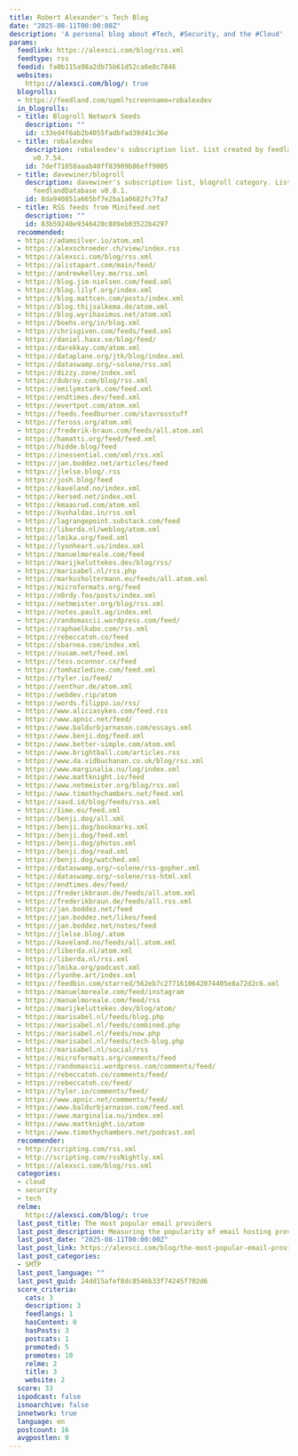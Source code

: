 ```yaml
---
title: Robert Alexander's Tech Blog
date: "2025-08-11T00:00:00Z"
description: 'A personal blog about #Tech, #Security, and the #Cloud'
params:
  feedlink: https://alexsci.com/blog/rss.xml
  feedtype: rss
  feedid: fa0b115a98a2db75b61d52ca6e8c7846
  websites:
    https://alexsci.com/blog/: true
  blogrolls:
  - https://feedland.com/opml?screenname=robalexdev
  in_blogrolls:
  - title: Blogroll Network Seeds
    description: ""
    id: c33ed4f6ab2b4055fadbfad39d41c36e
  - title: robalexdev
    description: robalexdev's subscription list. List created by feedlandDatabase
      v0.7.54.
    id: 7def71058aaab40ff83909b86eff9005
  - title: davewiner/blogroll
    description: davewiner's subscription list, blogroll category. List created by
      feedlandDatabase v0.8.1.
    id: 8da940851a665bf7e2ba1a0682fc7fa7
  - title: RSS feeds from Minifeed.net
    description: ""
    id: 83b59248e9346428c889eb03522b4297
  recommended:
  - https://adamsilver.io/atom.xml
  - https://alexschroeder.ch/view/index.rss
  - https://alexsci.com/blog/rss.xml
  - https://alistapart.com/main/feed/
  - https://andrewkelley.me/rss.xml
  - https://blog.jim-nielsen.com/feed.xml
  - https://blog.lilyf.org/index.xml
  - https://blog.mattcen.com/posts/index.xml
  - https://blog.thijsalkema.de/atom.xml
  - https://blog.wyrihaximus.net/atom.xml
  - https://boehs.org/in/blog.xml
  - https://chrisgiven.com/feeds/feed.xml
  - https://daniel.haxx.se/blog/feed/
  - https://darekkay.com/atom.xml
  - https://dataplane.org/jtk/blog/index.xml
  - https://dataswamp.org/~solene/rss.xml
  - https://dizzy.zone/index.xml
  - https://dubroy.com/blog/rss.xml
  - https://emilymstark.com/feed.xml
  - https://endtimes.dev/feed.xml
  - https://evertpot.com/atom.xml
  - https://feeds.feedburner.com/stavrosstuff
  - https://feross.org/atom.xml
  - https://frederik-braun.com/feeds/all.atom.xml
  - https://hamatti.org/feed/feed.xml
  - https://hidde.blog/feed
  - https://inessential.com/xml/rss.xml
  - https://jan.boddez.net/articles/feed
  - https://jlelse.blog/.rss
  - https://josh.blog/feed
  - https://kaveland.no/index.xml
  - https://kersed.net/index.xml
  - https://kmaasrud.com/atom.xml
  - https://kushaldas.in/rss.xml
  - https://lagrangepoint.substack.com/feed
  - https://liberda.nl/weblog/atom.xml
  - https://lmika.org/feed.xml
  - https://lyonheart.us/index.xml
  - https://manuelmoreale.com/feed
  - https://marijkeluttekes.dev/blog/rss/
  - https://marisabel.nl/rss.php
  - https://markusholtermann.eu/feeds/all.atom.xml
  - https://microformats.org/feed
  - https://n0rdy.foo/posts/index.xml
  - https://netmeister.org/blog/rss.xml
  - https://notes.pault.ag/index.xml
  - https://randomascii.wordpress.com/feed/
  - https://raphaelkabo.com/rss.xml
  - https://rebeccatoh.co/feed
  - https://sbarnea.com/index.xml
  - https://susam.net/feed.xml
  - https://tess.oconnor.cx/feed
  - https://tomhazledine.com/feed.xml
  - https://tyler.io/feed/
  - https://venthur.de/atom.xml
  - https://webdev.rip/atom
  - https://words.filippo.io/rss/
  - https://www.aliciasykes.com/feed.rss
  - https://www.apnic.net/feed/
  - https://www.baldurbjarnason.com/essays.xml
  - https://www.benji.dog/feed.xml
  - https://www.better-simple.com/atom.xml
  - https://www.brightball.com/articles.rss
  - https://www.da.vidbuchanan.co.uk/blog/rss.xml
  - https://www.marginalia.nu/log/index.xml
  - https://www.mattknight.io/feed
  - https://www.netmeister.org/blog/rss.xml
  - https://www.timothychambers.net/feed.xml
  - https://xavd.id/blog/feeds/rss.xml
  - https://šime.eu/feed.xml
  - https://benji.dog/all.xml
  - https://benji.dog/bookmarks.xml
  - https://benji.dog/feed.xml
  - https://benji.dog/photos.xml
  - https://benji.dog/read.xml
  - https://benji.dog/watched.xml
  - https://dataswamp.org/~solene/rss-gopher.xml
  - https://dataswamp.org/~solene/rss-html.xml
  - https://endtimes.dev/feed/
  - https://frederikbraun.de/feeds/all.atom.xml
  - https://frederikbraun.de/feeds/all.rss.xml
  - https://jan.boddez.net/feed
  - https://jan.boddez.net/likes/feed
  - https://jan.boddez.net/notes/feed
  - https://jlelse.blog/.atom
  - https://kaveland.no/feeds/all.atom.xml
  - https://liberda.nl/atom.xml
  - https://liberda.nl/rss.xml
  - https://lmika.org/podcast.xml
  - https://lyonhe.art/index.xml
  - https://feedbin.com/starred/562eb7c2771610642074405e8a72d2c6.xml
  - https://manuelmoreale.com/feed/instagram
  - https://manuelmoreale.com/feed/rss
  - https://marijkeluttekes.dev/blog/atom/
  - https://marisabel.nl/feeds/blog.php
  - https://marisabel.nl/feeds/combined.php
  - https://marisabel.nl/feeds/now.php
  - https://marisabel.nl/feeds/tech-blog.php
  - https://marisabel.nl/social/rss
  - https://microformats.org/comments/feed
  - https://randomascii.wordpress.com/comments/feed/
  - https://rebeccatoh.co/comments/feed/
  - https://rebeccatoh.co/feed/
  - https://tyler.io/comments/feed/
  - https://www.apnic.net/comments/feed/
  - https://www.baldurbjarnason.com/feed.xml
  - https://www.marginalia.nu/index.xml
  - https://www.mattknight.io/atom
  - https://www.timothychambers.net/podcast.xml
  recommender:
  - http://scripting.com/rss.xml
  - http://scripting.com/rssNightly.xml
  - https://alexsci.com/blog/rss.xml
  categories:
  - cloud
  - security
  - tech
  relme:
    https://alexsci.com/blog/: true
  last_post_title: The most popular email providers
  last_post_description: Measuring the popularity of email hosting providers
  last_post_date: "2025-08-11T00:00:00Z"
  last_post_link: https://alexsci.com/blog/the-most-popular-email-providers/
  last_post_categories:
  - SMTP
  last_post_language: ""
  last_post_guid: 24dd15afef8dc8546b33f74245f702d6
  score_criteria:
    cats: 3
    description: 3
    feedlangs: 1
    hasContent: 0
    hasPosts: 3
    postcats: 1
    promoted: 5
    promotes: 10
    relme: 2
    title: 3
    website: 2
  score: 33
  ispodcast: false
  isnoarchive: false
  innetwork: true
  language: en
  postcount: 16
  avgpostlen: 0
---
```

